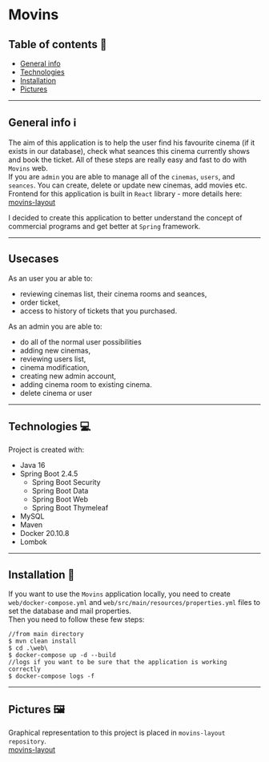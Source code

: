 # Movins

## Table of contents 📓

* [General info](#general-info-information_source)
* [Technologies](#technologies-computer)
* [Installation](#installation-hammer)
* [Pictures](#pictures-framed_picture)
***

## General info :information_source:
The aim of this application is to help the user find his favourite cinema (if it exists in our database),
check what seances this cinema currently shows and book the ticket. All of these steps 
are really easy and fast to do with `Movins` web.  
If you are `admin` you are able to manage all of the `cinemas`, `users`, and  `seances`. 
You can create, delete or update new cinemas, add movies etc.  
Frontend for this application is built in `React` library - more details here: [movins-layout](https://github.com/Jankaz2/movins-layout/blob/master/README.md)

I decided to create this application to better understand the concept of commercial programs 
and get better at `Spring` framework.
***

## Usecases 
As an user you ar able to:
 - reviewing cinemas list, their cinema rooms and seances,
 - order ticket,
 - access to history of tickets that you purchased.

As an admin you are able to:
 - do all of the normal user possibilities
 - adding new cinemas,
 - reviewing users list,
 - cinema modification,
 - creating new admin account,
 - adding cinema room to existing cinema.
 - delete cinema or user

***
## Technologies :computer:
Project is created with: 
- Java 16
- Spring Boot 2.4.5
  - Spring Boot Security
  - Spring Boot Data
  - Spring Boot Web
  - Spring Boot Thymeleaf
- MySQL
- Maven
- Docker 20.10.8
- Lombok


***
## Installation :hammer:
If you want to use the `Movins` application locally, you need to create `web/docker-compose.yml`
and `web/src/main/resources/properties.yml` files to set the database and mail properties.  
Then you need to follow these few steps:
```aidl
//from main directory
$ mvn clean install
$ cd .\web\
$ docker-compose up -d --build
//logs if you want to be sure that the application is working correctly
$ docker-compose logs -f
```

***
## Pictures :framed_picture:
Graphical representation to this project is placed in `movins-layout repository`.  
[movins-layout](https://github.com/Jankaz2/movins-layout)
